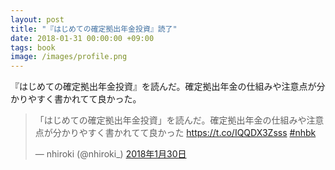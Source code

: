 ```yaml
---
layout: post
title: "『はじめての確定拠出年金投資』読了"
date: 2018-01-31 00:00:00 +09:00
tags: book
image: /images/profile.png
---
```


『はじめての確定拠出年金投資』を読んだ。確定拠出年金の仕組みや注意点が分かりやすく書かれてて良かった。

<blockquote class="twitter-tweet" data-lang="ja"><p lang="ja" dir="ltr">「はじめての確定拠出年金投資」を読んだ。確定拠出年金の仕組みや注意点が分かりやすく書かれてて良かった <a href="https://t.co/IQQDX3Zsss">https://t.co/IQQDX3Zsss</a> <a href="https://twitter.com/hashtag/nhbk?src=hash&amp;ref_src=twsrc%5Etfw">#nhbk</a></p>&mdash; nhiroki (@nhiroki_) <a href="https://twitter.com/nhiroki_/status/958356246406488065?ref_src=twsrc%5Etfw">2018年1月30日</a></blockquote>
<script async src="https://platform.twitter.com/widgets.js" charset="utf-8"></script>